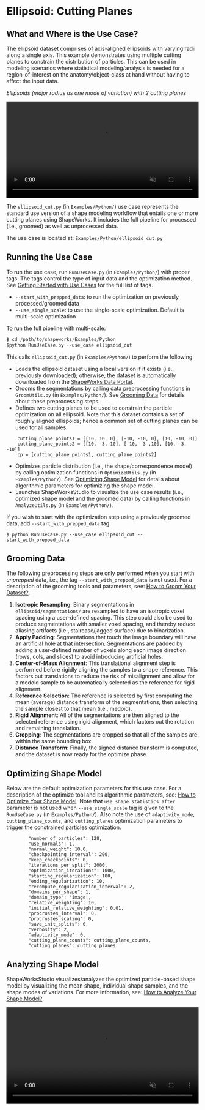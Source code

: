 # Ellipsoid: Cutting Planes

## What and Where is the Use Case? 

The ellipsoid dataset comprises of axis-aligned ellipsoids with varying radii along a single axis. This example demonstrates using multiple cutting planes to constrain the distribution of particles. This can be used in modeling scenarios where statistical modeling/analysis is needed for a region-of-interest on the anatomy/object-class at hand without having to affect the input data.

*Ellipsoids (major radius as one mode of variation) with 2 cutting planes*
<p><video src="https://sci.utah.edu/~shapeworks/doc-resources/mp4s/ellipsoid_cut_trim.mp4" autoplay muted loop controls style="width:100%"></p>


The `ellipsoid_cut.py` (in `Examples/Python/`) use case represents the standard use version of a shape modeling workflow that entails one or more cutting planes using ShapeWorks. It includes the full pipeline for processed (i.e., groomed) as well as unprocessed data. 

The use case is located at: `Examples/Python/ellipsoid_cut.py`

## Running the Use Case

To run the use case, run `RunUseCase.py` (in `Examples/Python/`) with proper tags. The tags control the type of input data and the optimization method. See [Getting Started with Use Cases](../use-cases/use-cases.md#running-use-case) for the full list of tags.

* `--start_with_prepped_data`: to run the optimization on previously processed/groomed data
* `--use_single_scale`: to use the single-scale optimization. Default is multi-scale optimization

To run the full pipeline with multi-scale:
            
```python
$ cd /path/to/shapeworks/Examples/Python
$python RunUseCase.py --use_case ellipsoid_cut 
```

This calls `ellipsoid_cut.py` (in `Examples/Python/`) to perform the following.

* Loads the ellipsoid dataset using a local version if it exists (i.e., previously downloaded); otherwise, the dataset is automatically downloaded from the [ShapeWorks Data Portal](http://cibc1.sci.utah.edu:8080/).
* Grooms the segmentations by calling data preprocessing functions in `GroomUtils.py` (in `Examples/Python/`). See [Grooming Data](#grooming-data) for details about these preprocessing steps.
* Defines two cutting planes to be used to constrain the particle optimization on all ellipsoid. Note that this dataset contains a set of roughly aligned ellispoids; hence a common set of cutting planes can be used for all samples. 
```
    cutting_plane_points1 = [[10, 10, 0], [-10, -10, 0], [10, -10, 0]]
    cutting_plane_points2 = [[10, -3, 10], [-10, -3 ,10], [10, -3, -10]]
    cp = [cutting_plane_points1, cutting_plane_points2]
```
* Optimizes particle distribution (i.e., the shape/correspondence model) by calling optimization functions in `OptimizeUtils.py` (in `Examples/Python/`). See [Optimizing Shape Model](#optimizing-shape-model) for details about algorithmic parameters for optimizing the shape model. 
* Launches ShapeWorksStudio to visualize the use case results (i.e., optimized shape model and the groomed data) by calling functions in `AnalyzeUtils.py` (in `Examples/Python/`).

If you wish to start with the optimization step using a previously groomed data, add `--start_with_prepped_data` tag.

```
$ python RunUseCase.py --use_case ellipsoid_cut --start_with_prepped_data
```

## Grooming Data

The following preprocessing steps are only performed when you start with *unprepped* data, i.e., the tag `--start_with_prepped_data` is not used. For a description of the grooming tools and parameters, see: [How to Groom Your Dataset?](../workflow/groom.md).

1. **Isotropic Resampling**: Binary segmentations in `ellipsoid/segmentations/` are resampled to have an isotropic voxel spacing using a user-defined spacing. This step could also be used to produce segmentations with smaller voxel spacing, and thereby reduce aliasing artifacts (i.e., staircase/jagged surface) due to binarization.
2. **Apply Padding**: Segmentations that touch the image boundary will have an artificial hole at that intersection. Segmentations are padded by adding a user-defined number of voxels along each image direction (rows, cols, and slices) to avoid introducing artificial holes.
3. **Center-of-Mass Alignment**: This translational alignment step is performed before rigidly aligning the samples to a shape reference. This factors out translations to reduce the risk of misalignment and allow for a medoid sample to be automatically selected as the reference for rigid alignment.
4. **Reference Selection**: The reference is selected by first computing the mean (average) distance transform of the segmentations, then selecting the sample closest to that mean (i.e., medoid).
5. **Rigid Alignment**: All of the segmentations are then aligned to the selected reference using rigid alignment, which factors out the rotation and remaining translation.
6. **Cropping**: The segmentations are cropped so that all of the samples are within the same bounding box.
7. **Distance Transform**: Finally, the signed distance transform is computed, and the dataset is now ready for the optimize phase.

## Optimizing Shape Model

Below are the default optimization parameters for this use case. For a description of the optimize tool and its algorithmic parameters, see: [How to Optimize Your Shape Model](../workflow/optimize.md). Note that `use_shape_statistics_after` parameter is not used when `--use_single_scale` tag is given to the `RunUseCase.py` (in `Examples/Python/`). Also note the use of `adaptivity_mode`, `cutting_plane_counts`, and `cutting_planes` optimization parameters to trigger the constrained particles optimization.

``` 
        "number_of_particles": 128,
        "use_normals": 1,
        "normal_weight": 10.0,
        "checkpointing_interval": 200,
        "keep_checkpoints": 0,
        "iterations_per_split": 2000,
        "optimization_iterations": 1000,
        "starting_regularization": 100,
        "ending_regularization": 10,
        "recompute_regularization_interval": 2,
        "domains_per_shape": 1,
        "domain_type": 'image',
        "relative_weighting": 10,
        "initial_relative_weighting": 0.01,
        "procrustes_interval": 0,
        "procrustes_scaling": 0,
        "save_init_splits": 0,
        "verbosity": 2,
        "adaptivity_mode": 0,
        "cutting_plane_counts": cutting_plane_counts,
        "cutting_planes": cutting_planes
```

## Analyzing Shape Model

ShapeWorksStudio visualizes/analyzes the optimized particle-based shape model by visualizing the mean shape, individual shape samples, and the shape modes of variations. For more information, see: [How to Analyze Your Shape Model?](../workflow/analyze.md). 

<p><video src="https://sci.utah.edu/~shapeworks/doc-resources/mp4s/ellipsoid_cut_studio.mp4" autoplay muted loop controls style="width:100%"></p>


